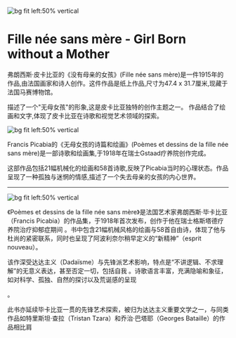 
![bg fit left:50% vertical](https://i.imgur.com/CSF2rJW.webp)


# Fille née sans mère - Girl Born without a Mother
弗朗西斯·皮卡比亚的《没有母亲的女孩》(Fille née sans mère)是一件1915年的作品,由法国画家和诗人创作。这件作品是纸上作品,尺寸为47.4 x 31.7厘米,现藏于法国马赛博物馆。

描述了一个"无母女孩"的形象,这是皮卡比亚独特的创作主题之一。
作品结合了绘画和文字,体现了皮卡比亚在诗歌和视觉艺术领域的探索。


![bg fit left:50% vertical](https://i.imgur.com/aBvh6DH.webp)


Francis Picabia的《无母女孩的诗篇和绘画》(Poèmes et dessins de la fille née sans mère)是一部诗歌和绘画集,于1918年在瑞士Gstaad疗养院创作完成。

这部作品包括21幅机械化的绘画和58首诗歌,反映了Picabia当时的心理状态。作品呈现了一种孤独与迷惘的情感,描述了一个失去母亲的女孩的内心世界。


---
![bg fit left:50% vertical](https://i.imgur.com/f1cXAKp.webp)

《Poèmes et dessins de la fille née sans mère》是法国艺术家弗朗西斯·毕卡比亚（Francis Picabia）的作品集，于1918年首次发布，创作于他在瑞士格斯塔德疗养院治疗抑郁症期间
。书中包含21幅机械风格的绘画与58首自由诗，体现了他与杜尚的紧密联系，同时也呈现了阿波利奈尔稍早定义的“新精神”（esprit nouveau）。


该作深受达达主义（Dadaïsme）与先锋派艺术影响，特点是“不讲逻辑、不求理解”的无意义表达，甚至否定一切，包括自我
。诗歌语言丰富，充满隐喻和象征，如对科学、孤独、自然的探讨以及荒诞感的呈现
 
 
。


此书亦延续毕卡比亚一贯的先锋艺术探索，被归为达达主义重要文学之一，与同类作品如特里斯坦·查拉（Tristan Tzara）和乔治·巴塔耶（Georges Bataille）的作品相比肩